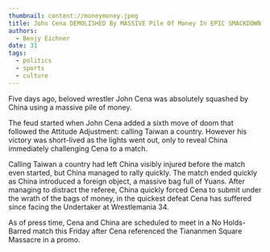```yaml
---
thumbnail: content://moneymoney.jpeg
title: John Cena DEMOLISHED By MASSIVE Pile Of Money In EPIC SMACKDOWN
authors:
  - Benjy Eichner
date: 31
tags:
  - politics
  - sports
  - culture
---
```


Five days ago, beloved wrestler John Cena was absolutely squashed by China using a massive pile of money.

The feud started when John Cena added a sixth move of doom that followed the Attitude Adjustment: calling Taiwan a country. However his victory was short-lived as the lights went out, only to reveal China immediately challenging Cena to a match.

Calling Taiwan a country had left China visibly injured before the match even started, but China managed to rally quickly. The match ended quickly as China introduced a foreign object, a massive bag full of Yuans. After managing to distract the referee, China quickly forced Cena to submit under the wrath of the bags of money, in the quickest defeat Cena has suffered since facing the Undertaker at Wrestlemania 34.

As of press time, Cena and China are scheduled to meet in a No Holds-Barred match this Friday after Cena referenced the Tiananmen Square Massacre in a promo.
